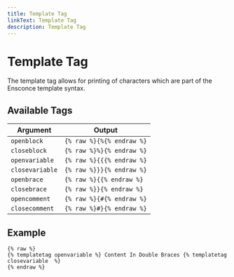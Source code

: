 ```yaml
---
title: Template Tag
linkText: Template Tag
description: Template Tag
---
```


# Template Tag

The template tag allows for printing of characters which are part of the Ensconce template syntax.

## Available Tags

| Argument        | Output                    |
|-----------------|---------------------------|
| `openblock`     | `{% raw %}{%{% endraw %}` |
| `closeblock`    | `{% raw %}%}{% endraw %}` |
| `openvariable`  | `{% raw %}{{{% endraw %}` |
| `closevariable` | `{% raw %}}}{% endraw %}` |
| `openbrace`     | `{% raw %}{{% endraw %}`  |
| `closebrace`    | `{% raw %}}{% endraw %}`  |
| `opencomment`   | `{% raw %}{#{% endraw %}` |
| `closecomment`  | `{% raw %}#}{% endraw %}` |

## Example

```text
{% raw %}
{% templatetag openvariable %} Content In Double Braces {% templatetag closevariable  %}
{% endraw %}
```
